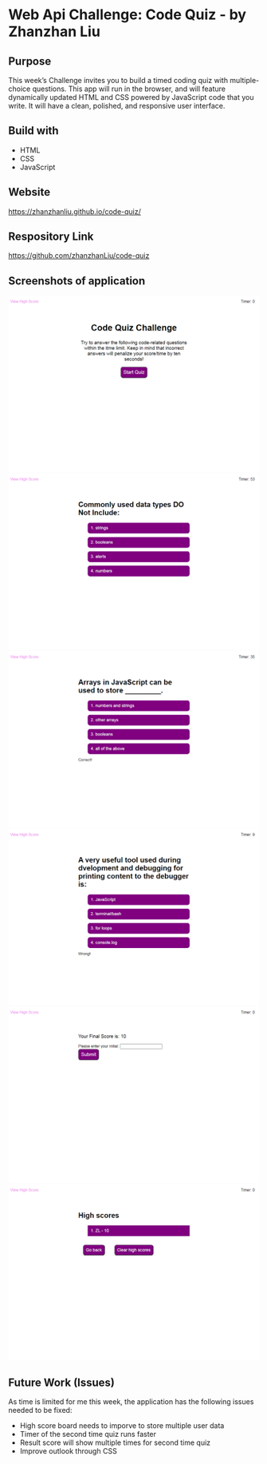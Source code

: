 # Web Api Challenge: Code Quiz - by Zhanzhan Liu

## Purpose
This week’s Challenge invites you to build a timed coding quiz with multiple-choice questions. This app will run in the browser, and will feature dynamically updated HTML and CSS powered by JavaScript code that you write. It will have a clean, polished, and responsive user interface.

## Build with
* HTML
* CSS
* JavaScript

## Website
https://zhanzhanliu.github.io/code-quiz/

## Respository Link
https://github.com/zhanzhanLiu/code-quiz

## Screenshots of application
![welcome](./assets/images/screenshot-1.png)
![question1](./assets/images/screenshot-2.png)
![question2](./assets/images/screenshot-3.png)
![question3](./assets/images/screenshot-4.png)
![result](./assets/images/screenshot-5.png)
![score](./assets/images/screenshot-6.png)

## Future Work (Issues)
As time is limited for me this week, the application has the following issues needed to be fixed: 
* High score board needs to imporve to store multiple user data
* Timer of the second time quiz runs faster
* Result score will show multiple times for second time quiz
* Improve outlook through CSS
